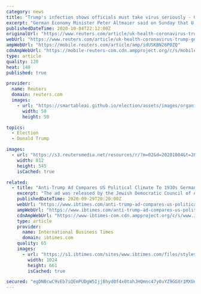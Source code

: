 ```yaml
---
category: news
title: "Trump's infection shows officials must take virus seriously - Germany's Altmaier"
excerpt: "German Economy Minister Peter Altmaier said on Sunday that U.S. President Donald Trump's coronavirus infection showed that politicians must take the COVID-19 pandemic more seriously and stop minimizing its health risks."
publishedDateTime: 2020-10-04T22:12:00Z
originalUrl: "https://www.reuters.com/article/uk-health-coronavirus-trump-germany-idUSKBN26P0ZQ"
webUrl: "https://www.reuters.com/article/uk-health-coronavirus-trump-germany-idUSKBN26P0ZQ"
ampWebUrl: "https://mobile.reuters.com/article/amp/idUSKBN26P0ZQ"
cdnAmpWebUrl: "https://mobile-reuters-com.cdn.ampproject.org/c/s/mobile.reuters.com/article/amp/idUSKBN26P0ZQ"
type: article
quality: 120
heat: 140
published: true

provider:
  name: Reuters
  domain: reuters.com
  images:
    - url: "https://smartableai.github.io/election/assets/images/organizations/reuters.com-50x50.jpg"
      width: 50
      height: 50

topics:
  - Election
  - Donald Trump

images:
  - url: "https://s3.reutersmedia.net/resources/r/?m=02&d=20201004&t=2&i=1536144246&w=&fh=545px&fw=&ll=&pl=&sq=&r=LYNXMPEG930U5"
    width: 812
    height: 545
    isCached: true

related:
  - title: "Anti-Trump Ad Compares US Political Climate To 1930s Germany That Saw Rise Of Hitler, Nazis"
    excerpt: "The ad was released by the Jewish Democratic Council of America, which describes itself as a progressive Jewish group The ad juxtaposes images of 1930s Germany with Trump campaign rallies A recent report said Trump made anti-Semitic remarks after talking with Jewish lawmakers A progressive Jewish group on Tuesday released a 30-second campaign ad that compares the current climate in the United States to 1930s Germany,"
    publishedDateTime: 2020-09-29T20:20:00Z
    webUrl: "https://www.ibtimes.com/anti-trump-ad-compares-us-political-climate-1930s-germany-saw-rise-hitler-nazis-3053915"
    ampWebUrl: "https://www.ibtimes.com/anti-trump-ad-compares-us-political-climate-1930s-germany-saw-rise-hitler-nazis-3053915?amp=1"
    cdnAmpWebUrl: "https://www-ibtimes-com.cdn.ampproject.org/c/s/www.ibtimes.com/anti-trump-ad-compares-us-political-climate-1930s-germany-saw-rise-hitler-nazis-3053915?amp=1"
    type: article
    provider:
      name: International Business Times
      domain: ibtimes.com
    quality: 65
    images:
      - url: "https://s1.ibtimes.com/sites/www.ibtimes.com/files/styles/full/public/2020/09/26/donald-trump-supporters-gathered-to-hear-the-president.jpg"
        width: 1024
        height: 661
        isCached: true

secured: "egDNBcwC9vEb7iQEmPUDgW5IjjBhyd0f4x0tahJHQmnc47y0uYZ9GGXr1MXUnJlbR5JKve83ZLplWEcEqEgeGIubG7Gqt59KFYoyQFcBppZ3jP4T3NQyK1qarqNaG52yuV4qXk3120sRRpPQAJIOlHm8wfOjERtWUbIB3qJ9PrRo5z7WS00tCPT0NoSKjeUv+HdICjW3JZ33vYdBQUk29VIs0/TW1x271R9u4xsYNDMMdzST0dFVsO6hq1pb0hHIFEn2DjhV/USamA36iCS3kfpdSBw3xkF6vJxVWshS4bC8sa5yrBtidfB4Kh11bYgc+ot0ZcJF62mtwRiN+YcyjYdIWxuvfvyQk7GPJqlPim0=;2Ml495pzh6ByAS+RXQCO5w=="
---
```


